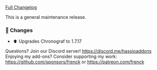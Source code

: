 [Full Changelog][changelog]

This is a general maintenance release.

### 🔨 Changes

- :arrow_up: Upgrades Chronograf to 1.7.17

[changelog]: https://github.com/hassio-addons/addon-influxdb/compare/v3.5.0...v3.5.1

Questions? Join our Discord server! https://discord.me/hassioaddons
Enjoying my add-ons? Consider supporting my work:
https://github.com/sponsors/frenck or https://patreon.com/frenck